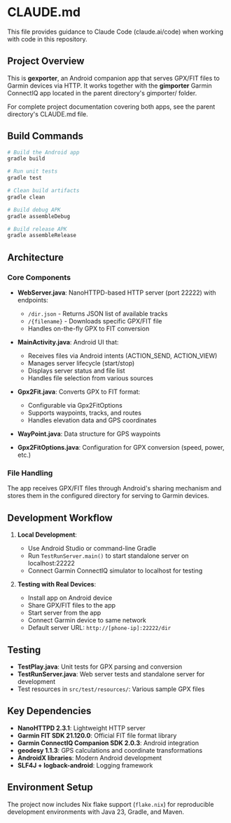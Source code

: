 # CLAUDE.md

This file provides guidance to Claude Code (claude.ai/code) when working with code in this repository.

## Project Overview

This is **gexporter**, an Android companion app that serves GPX/FIT files to Garmin devices via HTTP. It works together with the **gimporter** Garmin ConnectIQ app located in the parent directory's gimporter/ folder.

For complete project documentation covering both apps, see the parent directory's CLAUDE.md file.

## Build Commands

```bash
# Build the Android app
gradle build

# Run unit tests
gradle test

# Clean build artifacts
gradle clean

# Build debug APK
gradle assembleDebug

# Build release APK
gradle assembleRelease
```

## Architecture

### Core Components

- **WebServer.java**: NanoHTTPD-based HTTP server (port 22222) with endpoints:
  - `/dir.json` - Returns JSON list of available tracks
  - `/{filename}` - Downloads specific GPX/FIT file
  - Handles on-the-fly GPX to FIT conversion

- **MainActivity.java**: Android UI that:
  - Receives files via Android intents (ACTION_SEND, ACTION_VIEW)
  - Manages server lifecycle (start/stop)
  - Displays server status and file list
  - Handles file selection from various sources

- **Gpx2Fit.java**: Converts GPX to FIT format:
  - Configurable via Gpx2FitOptions
  - Supports waypoints, tracks, and routes
  - Handles elevation data and GPS coordinates

- **WayPoint.java**: Data structure for GPS waypoints
- **Gpx2FitOptions.java**: Configuration for GPX conversion (speed, power, etc.)

### File Handling

The app receives GPX/FIT files through Android's sharing mechanism and stores them in the configured directory for serving to Garmin devices.

## Development Workflow

1. **Local Development**:
   - Use Android Studio or command-line Gradle
   - Run `TestRunServer.main()` to start standalone server on localhost:22222
   - Connect Garmin ConnectIQ simulator to localhost for testing

2. **Testing with Real Devices**:
   - Install app on Android device
   - Share GPX/FIT files to the app
   - Start server from the app
   - Connect Garmin device to same network
   - Default server URL: `http://[phone-ip]:22222/dir`

## Testing

- **TestPlay.java**: Unit tests for GPX parsing and conversion
- **TestRunServer.java**: Web server tests and standalone server for development
- Test resources in `src/test/resources/`: Various sample GPX files

## Key Dependencies

- **NanoHTTPD 2.3.1**: Lightweight HTTP server
- **Garmin FIT SDK 21.120.0**: Official FIT file format library
- **Garmin ConnectIQ Companion SDK 2.0.3**: Android integration
- **geodesy 1.1.3**: GPS calculations and coordinate transformations
- **AndroidX libraries**: Modern Android development
- **SLF4J + logback-android**: Logging framework

## Environment Setup

The project now includes Nix flake support (`flake.nix`) for reproducible development environments with Java 23, Gradle, and Maven.
